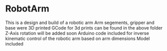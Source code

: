 # RobotArm
This is a design and build of a robotic arm
Arm segements, gripper and base were 3D printed
GCode for 3d prints can be found in the above folder
Z-Axis rotation will be added soon
Arduino code included for inverse kinematic control of the robotic arm based on arm dimensions
Model included
